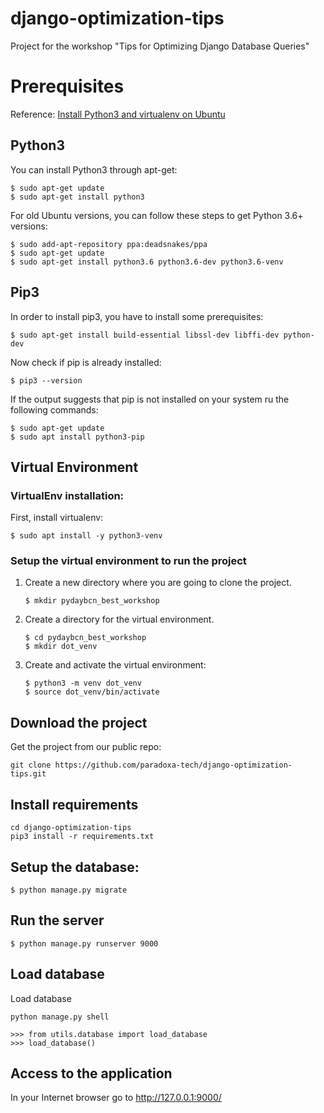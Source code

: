 # django-optimization-tips
Project for the workshop "Tips for Optimizing Django Database Queries"


# Prerequisites
Reference: [Install Python3 and virtualenv on Ubuntu](https://vitux.com/install-python3-on-ubuntu-and-set-up-a-virtual-programming-environment/)
## Python3
You can install Python3 through apt-get:
```
$ sudo apt-get update
$ sudo apt-get install python3
```
For old Ubuntu versions, you can follow these steps to get Python 3.6+ versions:
```
$ sudo add-apt-repository ppa:deadsnakes/ppa
$ sudo apt-get update
$ sudo apt-get install python3.6 python3.6-dev python3.6-venv
```
## Pip3
In order to install pip3, you have to install some prerequisites:
```
$ sudo apt-get install build-essential libssl-dev libffi-dev python-dev
```
Now check if pip is already installed:
```
$ pip3 --version
```

If the output suggests that pip is not installed on your system ru the
following commands:
```
$ sudo apt-get update
$ sudo apt install python3-pip
```

## Virtual Environment
### VirtualEnv installation:
First, install virtualenv:
```
$ sudo apt install -y python3-venv
```
### Setup the virtual environment to run the project
1. Create a new directory where you are going to clone the project.
    ```
    $ mkdir pydaybcn_best_workshop
    ```
1. Create a directory for the virtual environment.
    ```
    $ cd pydaybcn_best_workshop
    $ mkdir dot_venv
    ```
1. Create and activate the virtual environment:
    ```
    $ python3 -m venv dot_venv
    $ source dot_venv/bin/activate
    ```
## Download the project
Get the project from our public repo:
```
git clone https://github.com/paradoxa-tech/django-optimization-tips.git
```
## Install requirements
```
cd django-optimization-tips
pip3 install -r requirements.txt
```
## Setup the database:
```
$ python manage.py migrate
```
## Run the server
```
$ python manage.py runserver 9000
```
## Load database
Load database
```
python manage.py shell

>>> from utils.database import load_database
>>> load_database()
```
## Access to the application
In your Internet browser go to http://127.0.0.1:9000/
